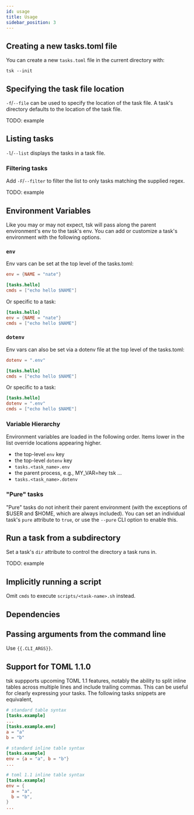 ```yaml
---
id: usage
title: Usage
sidebar_position: 3
---
```


## Creating a new tasks.toml file

You can create a new `tasks.toml` file in the current directory with:

```shell
tsk --init
```

## Specifying the task file location

`-f`/`--file` can be used to specify the location of the task file. A task's directory defaults to the location of the task file.

TODO: example

## Listing tasks

`-l`/`--list` displays the tasks in a task file.

### Filtering tasks

Add `-F`/`--filter` to filter the list to only tasks matching the supplied regex.

TODO: example

## Environment Variables

Like you may or may not expect, tsk will pass along the parent environment's env to the task's env. You can add or customize a task's environment with the following options.

### `env`

Env vars can be set at the top level of the tasks.toml:
```toml title="tasks.toml"
env = {NAME = "nate"}

[tasks.hello]
cmds = ["echo hello $NAME"]
```

Or specific to a task:
```toml title="tasks.toml"
[tasks.hello]
env = {NAME = "nate"}
cmds = ["echo hello $NAME"]
```

### `dotenv`

Env vars can also be set via a dotenv file at the top level of the tasks.toml:
```toml title="tasks.toml"
dotenv = ".env"

[tasks.hello]
cmds = ["echo hello $NAME"]
```

Or specific to a task:
```toml title="tasks.toml"
[tasks.hello]
dotenv = ".env"
cmds = ["echo hello $NAME"]
```

### Variable Hierarchy

Environment variables are loaded in the following order. Items lower in the list override locations appearing higher.

- the top-level `env` key
- the top-level `dotenv` key
- `tasks.<task_name>.env`
- the parent process, e.g., MY_VAR=hey tsk ...
- `tasks.<task_name>.dotenv`

### "Pure" tasks

"Pure" tasks do not inherit their parent environment (with the exceptions of $USER and $HOME, which are always included). You can set an individual task's `pure` attribute to `true`, or use the `--pure` CLI option to enable this. 

## Run a task from a subdirectory

Set a task's `dir` attribute to control the directory a task runs in.

TODO: example

## Implicitly running a script

Omit `cmds` to execute `scripts/<task-name>.sh` instead.

## Dependencies

## Passing arguments from the command line

Use `{{.CLI_ARGS}}`.

## Support for TOML 1.1.0

tsk suppports upcoming TOML 1.1 features, notably the ability to split inline tables across multiple lines and include trailing commas. This can be useful for clearly expressing your tasks. The following tasks snippets are equivalent,

```toml
# standard table syntax
[tasks.example]
...
[tasks.example.env]
a = "a"
b = "b"
```

```toml
# standard inline table syntax
[tasks.example]
env = {a = "a", b = "b"}
...
```

```toml
# toml 1.1 inline table syntax
[tasks.example]
env = {
  a = "a",
  b = "b",
}
...
```
